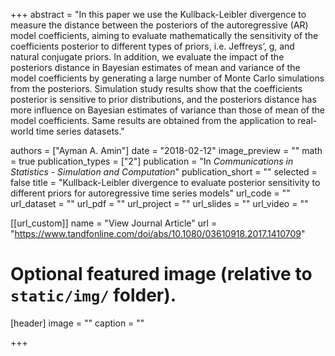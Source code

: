 +++
abstract = "In this paper we use the Kullback-Leibler divergence to measure the distance between the posteriors of the autoregressive (AR) model coefficients, aiming to evaluate mathematically the sensitivity of the coefficients posterior to different types of priors, i.e. Jeffreys’, g, and natural conjugate priors. In addition, we evaluate the impact of the posteriors distance in Bayesian estimates of mean and variance of the model coefficients by generating a large number of Monte Carlo simulations from the posteriors. Simulation study results show that the coefficients posterior is sensitive to prior distributions, and the posteriors distance has more influence on Bayesian estimates of variance than those of mean of the model coefficients. Same results are obtained from the application to real-world time series datasets."

authors = ["Ayman A. Amin"]
date = "2018-02-12"
image_preview = ""
math = true
publication_types = ["2"]
publication = "In *Communications in Statistics - Simulation and Computation*"
publication_short = ""
selected = false
title = "Kullback-Leibler divergence to evaluate posterior sensitivity to different priors for autoregressive time series models"
url_code = ""
url_dataset = ""
url_pdf = ""
url_project = ""
url_slides = ""
url_video = ""

[[url_custom]]
name = "View Journal Article"
url = "https://www.tandfonline.com/doi/abs/10.1080/03610918.2017.1410709"

# Optional featured image (relative to `static/img/` folder).
[header]
image = ""
caption = ""

+++
